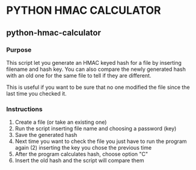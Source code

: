 # PYTHON HMAC CALCULATOR
## python-hmac-calculator

### Purpose
This script let you generate an HMAC keyed hash for a file by inserting filename and hash key.
You can also compare the newly generated hash with an old one for the same file to tell if they are different.

This is useful if you want to be sure that no one modified the file since the last time you checked it.

### Instructions
1.  Create a file (or take an existing one)
2.  Run the script inserting file name and choosing a password (key)
3.  Save the generated hash
4.  Next time you want to check the file you just have to run the program again (2) inserting the key you chose the previous time
5.  After the program calculates hash, choose option "C"
6.  Insert the old hash and the script will compare them
